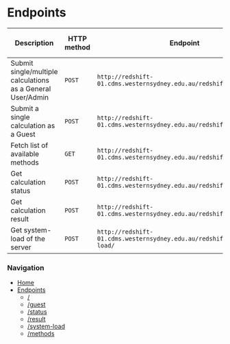 # Endpoints

| Description                           | HTTP method  | Endpoint                                                                   | Authentication Token required? |
| ----------------------                | ------- | -----------------                                                               | --------------- |
| Submit single/multiple calculations as a General User/Admin                   | `POST`  | ```http://redshift-01.cdms.westernsydney.edu.au/redshift/api/```                | *yes*           |
| Submit a single calculation as a Guest                | `POST`  | ```http://redshift-01.cdms.westernsydney.edu.au/redshift/api/guest/```          | *no*            |
| Fetch list of available methods                       | `GET`   | ```http://redshift-01.cdms.westernsydney.edu.au/redshift/api/methods/```        | *no*            |
| Get calculation status                                | `POST`  | ```http://redshift-01.cdms.westernsydney.edu.au/redshift/api/status/```         | *yes*           |
| Get calculation result                                | `POST`  | ```http://redshift-01.cdms.westernsydney.edu.au/redshift/api/result/```         | *yes*           |
| Get system-load of the server                         | `POST`  | ```http://redshift-01.cdms.westernsydney.edu.au/redshift/api/system-load/```    | *yes*           |


### Navigation
* [Home](../)
* [Endpoints](/endpoints/)
    * [/](api.md)
    * [/guest](api-guest.md)
    * [/status](status.md)
    * [/result](result.md)
    * [/system-load](system-load.md)
    * [/methods](methods.md)
